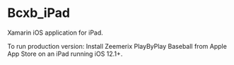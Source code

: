 # Bcxb_iPad
 Xamarin iOS application for iPad.
 
 To run production version:
 Install Zeemerix PlayByPlay Baseball from Apple App Store on an 
 iPad running iOS 12.1+.
